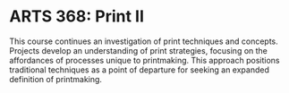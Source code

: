 # ARTS 368: Print II

This course continues an investigation of print techniques and concepts. Projects develop an understanding of print strategies, focusing on the affordances of processes unique to printmaking. This approach positions traditional techniques as a point of departure for seeking an expanded definition of printmaking.